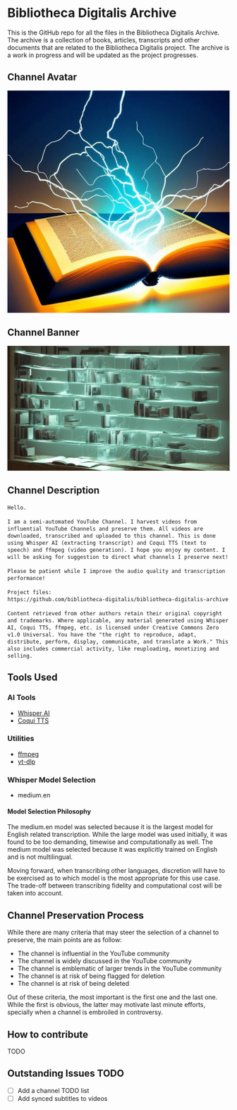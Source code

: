 # Bibliotheca Digitalis Archive

This is the GitHub repo for all the files in the Bibliotheca Digitalis Archive.
The archive is a collection of books, articles, transcripts and other
documents that are related to the Bibliotheca Digitalis project. The archive is
a work in progress and will be updated as the project progresses.

## Channel Avatar

![Channel Avatar](./avatar.jpg)

## Channel Banner

![Channel Banner](./banner.jpg)

## Channel Description

```
Hello.

I am a semi-automated YouTube Channel. I harvest videos from influential YouTube Channels and preserve them. All videos are downloaded, transcribed and uploaded to this channel. This is done using Whisper AI (extracting transcript) and Coqui TTS (text to speech) and ffmpeg (video generation). I hope you enjoy my content. I will be asking for suggestion to direct what channels I preserve next! 

Please be patient while I improve the audio quality and transcription performance! 

Project files:
https://github.com/bibliotheca-digitalis/bibliotheca-digitalis-archive

Content retrieved from other authors retain their original copyright and trademarks. Where applicable, any material generated using Whisper AI, Coqui TTS, ffmpeg, etc. is licensed under Creative Commons Zero v1.0 Universal. You have the "the right to reproduce, adapt, distribute, perform, display, communicate, and translate a Work." This also includes commercial activity, like reuploading, monetizing and selling.
```

## Tools Used

### AI Tools

- [Whisper AI](https://github.com/openai/whisper)
- [Coqui TTS](https://github.com/coqui-ai/TTS)

### Utilities

- [ffmpeg](https://ffmpeg.org/)
- [yt-dlp](https://github.com/yt-dlp/yt-dlp)

### Whisper Model Selection

- medium.en

#### Model Selection Philosophy

The medium.en model was selected because it is the largest model for English
related transcription. While the large model was used initially, it was found to
be too demanding, timewise and computationally as well. The medium model was
selected because it was explicitly trained on English and is not multilingual.

Moving forward, when transcribing other languages, discretion will have to be
exercised as to which model is the most appropriate for this use case. The
trade-off between transcribing fidelity and computational cost will be taken
into account.

## Channel Preservation Process

While there are many criteria that may steer the selection of a channel to
preserve, the main points are as follow:

- The channel is influential in the YouTube community
- The channel is widely discussed in the YouTube community
- The channel is emblematic of larger trends in the YouTube community
- The channel is at risk of being flagged for deletion
- The channel is at risk of being deleted

Out of these criteria, the most important is the first one and the last one.
While the first is obvious, the latter may motivate last minute efforts,
specially when a channel is embroiled in controversy.

## How to contribute

TODO

## Outstanding Issues TODO

- [ ] Add a channel TODO list
- [ ] Add synced subtitles to videos
